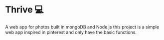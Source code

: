 # Thrive :computer:
 A web app for photos built in mongoDB and Node.js
this project is a simple web app inspired in pinterest and only have the basic functions.
